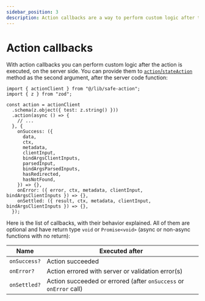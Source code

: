 ```yaml
---
sidebar_position: 3
description: Action callbacks are a way to perform custom logic after the action is executed, on the server.
---
```


# Action callbacks

With action callbacks you can perform custom logic after the action is executed, on the server side. You can provide them to [`action`/`stateAction`](/docs/safe-action-client/instance-methods#action--stateaction) method as the second argument, after the server code function:

```tsx
import { actionClient } from "@/lib/safe-action";
import { z } from "zod";

const action = actionClient
  .schema(z.object({ test: z.string() }))
  .action(async () => {
    // ...
  }, {
    onSuccess: ({
      data,
      ctx,
      metadata,
      clientInput,
      bindArgsClientInputs,
      parsedInput,
      bindArgsParsedInputs,
      hasRedirected,
      hasNotFound,
    }) => {},
    onError: ({ error, ctx, metadata, clientInput, bindArgsClientInputs }) => {},
    onSettled: ({ result, ctx, metadata, clientInput, bindArgsClientInputs }) => {},
  });
```

Here is the list of callbacks, with their behavior explained. All of them are optional and have return type `void` or `Promise<void>` (async or non-async functions with no return):

| Name         | Executed after                  |
| ------------ | -----------------------------------------------------------------------  |
| `onSuccess?` | Action succeeded
| `onError?`   | Action errored with server or validation error(s)
| `onSettled?` | Action succeeded or errored (after `onSuccess` or `onError` call) |